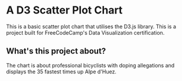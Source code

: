 # A D3 Scatter Plot Chart

This is a basic scatter plot chart that utilises the D3.js library. This is a project built for FreeCodeCamp's Data Visualization certification.

## What's this project about?

The chart is about professional bicyclists with doping allegations and displays the 35 fastest times up Alpe d'Huez.

